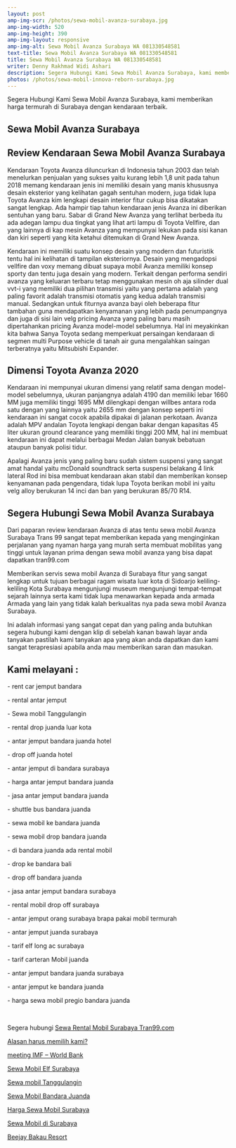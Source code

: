 ```yaml
---
layout: post
amp-img-scr: /photos/sewa-mobil-avanza-surabaya.jpg
amp-img-width: 520
amp-img-height: 390
amp-img-layout: responsive
amp-img-alt: Sewa Mobil Avanza Surabaya WA 081330548581
text-title: Sewa Mobil Avanza Surabaya WA 081330548581
title: Sewa Mobil Avanza Surabaya WA 081330548581
writer: Denny Rakhmad Widi Ashari
description: Segera Hubungi Kami Sewa Mobil Avanza Surabaya, kami memberikan harga termurah di Surabaya dengan kendaraan terbaik.
photos: /photos/sewa-mobil-innova-reborn-surabaya.jpg
---
```

Segera Hubungi Kami Sewa Mobil Avanza Surabaya, kami memberikan harga termurah di Surabaya dengan kendaraan terbaik.

<h2 class="post">Sewa Mobil Avanza Surabaya</h2>
<amp-img class="post" src="/photos/sewa-mobil-avanza-surabaya-2.jpg" width="520" height="390" layout="responsive" alt="Sewa Mobil Avanza Surabaya"></amp-img>

<h2 class="post">Review Kendaraan Sewa Mobil Avanza Surabaya</h2>
<p class="post">Kendaraan Toyota Avanza diluncurkan di Indonesia tahun 2003 dan telah menelurkan penjualan yang sukses yaitu kurang lebih 1,8 unit pada tahun 2018 memang kendaraan jenis ini memiliki desain yang manis khususnya desain eksterior yang kelihatan gagah sentuhan modern, juga tidak lupa Toyota Avanza kim lengkapi desain interior fitur cukup bisa dikatakan sangat lengkap. Ada hampir tiap tahun kendaraan jenis Avanza ini diberikan sentuhan yang baru. Sabar di Grand New Avanza yang terlihat berbeda itu ada adegan lampu dua tingkat yang lihat arti lampu di Toyota Vellfire, dan yang lainnya di kap mesin Avanza yang mempunyai lekukan pada sisi kanan dan kiri seperti yang kita ketahui ditemukan di Grand New Avanza.</p>
<p class="post">Kendaraan ini memiliki suatu konsep desain yang modern dan futuristik tentu hal ini kelihatan di tampilan eksteriornya. Desain yang mengadopsi vellfire dan voxy memang dibuat supaya mobil Avanza memiliki konsep sporty dan tentu juga desain yang modern. Terkait dengan performa sendiri avanza yang keluaran terbaru tetap menggunakan mesin oh aja silinder dual vvt-i yang memiliki dua pilihan transmisi yaitu yang pertama adalah yang paling favorit adalah transmisi otomatis yang kedua adalah transmisi manual. Sedangkan untuk fiturnya avanza bayi oleh beberapa fitur tambahan guna mendapatkan kenyamanan yang lebih pada penumpangnya dan juga di sisi lain velg pricing Avanza yang paling baru masih dipertahankan pricing Avanza model-model sebelumnya. Hal ini meyakinkan kita bahwa Sanya Toyota sedang memperkuat persaingan kendaraan di segmen multi Purpose vehicle di tanah air guna mengalahkan saingan terberatnya yaitu Mitsubishi Expander.</p>
<h2 class="post">Dimensi Toyota Avanza 2020</h2>
<p class="post">Kendaraan ini mempunyai ukuran dimensi yang relatif sama dengan model-model sebelumnya, ukuran panjangnya adalah 4190 dan memiliki lebar 1660 MM juga memiliki tinggi 1695 MM dilengkapi dengan willbes antara roda satu dengan yang lainnya yaitu 2655 mm dengan konsep seperti ini kendaraan ini sangat cocok apabila dipakai di jalanan perkotaan. Avanza adalah MPV andalan Toyota lengkapi dengan bakar dengan kapasitas 45 liter ukuran ground clearance yang memiliki tinggi 200 MM, hal ini membuat kendaraan ini dapat melalui berbagai Medan Jalan banyak bebatuan ataupun banyak polisi tidur.</p>
<p class="post">Apalagi Avanza jenis yang paling baru sudah sistem suspensi yang sangat amat handal yaitu mcDonald soundtrack serta suspensi belakang 4 link lateral Rod ini bisa membuat kendaraan akan stabil dan memberikan konsep kenyamanan pada pengendara, tidak lupa Toyota berikan mobil ini yaitu velg alloy berukuran 14 inci dan ban yang berukuran 85/70 R14.</p>
<h2 class="post">Segera Hubungi Sewa Mobil Avanza Surabaya</h2>
<p class="post">Dari paparan review kendaraan Avanza di atas tentu sewa mobil Avanza Surabaya Trans 99 sangat tepat memberikan kepada yang menginginkan perjalanan yang nyaman harga yang murah serta membuat mobilitas yang tinggi untuk layanan prima dengan sewa mobil avanza yang bisa dapat dapatkan tran99.com</p>
<p class="post">Memberikan servis sewa mobil Avanza di Surabaya fitur yang sangat lengkap untuk tujuan berbagai ragam wisata luar kota di Sidoarjo keliling-keliling Kota Surabaya mengunjungi museum mengunjungi tempat-tempat sejarah lainnya serta kami tidak lupa menawarkan kepada anda armada Armada yang lain yang tidak kalah berkualitas nya pada sewa mobil Avanza Surabaya. </p>
<p class="post">Ini adalah informasi yang sangat cepat dan yang paling anda butuhkan segera hubungi kami dengan klip di sebelah kanan bawah layar anda tanyakan pastilah kami tanyakan apa yang akan anda dapatkan dan kami sangat terapresiasi apabila anda mau memberikan saran dan masukan.</p>
<p class="post"></p>
<h2 class="post"></h2>
<h2 class="post">Kami melayani :</h2>
<p class="post">- rent car jemput bandara</p>
<p class="post">- rental antar jemput</p>
<p class="post">- Sewa mobil Tanggulangin</p>
<p class="post">- rental drop juanda luar kota</p>
<p class="post">- antar jemput bandara juanda hotel</p>
<p class="post">- drop off juanda hotel</p>
<p class="post">- antar jemput di bandara surabaya </p>
<p class="post">- harga antar jemput bandara juanda</p>
<p class="post">- jasa antar jemput bandara juanda</p>
<p class="post">- shuttle bus bandara juanda</p>
<p class="post">- sewa mobil ke bandara juanda</p>
<p class="post">- sewa mobil drop bandara juanda</p>
<p class="post">- di bandara juanda ada rental mobil</p>
<p class="post">- drop ke bandara bali</p>
<p class="post">- drop off bandara juanda</p>
<p class="post">- jasa antar jemput bandara surabaya</p>
<p class="post">- rental mobil drop off surabaya</p>
<p class="post">- antar jemput orang surabaya brapa pakai mobil termurah</p>
<p class="post">- antar jemput juanda surabaya</p>
<p class="post">- tarif elf long ac surabaya</p>
<p class="post">- tarif carteran Mobil juanda</p>
<p class="post">- antar jemput bandara juanda surabaya</p>
<p class="post">- antar jemput ke bandara juanda</p>
<p class="post">- harga sewa mobil pregio bandara juanda</p>
<p class="post"><br></p>
<p class="post">Segera hubungi <a href="https://tran99.com/">Sewa Rental Mobil Surabaya Tran99.com</a></p>
<p class="post"><a href="https://tran99.com/2018/11/05/keunggulan-rental-mobil-surabaya/">Alasan harus memilih kami?</a></p>
<p class="post"><a href="https://tran99.com/2018/10/05/rental-annual-meeting-imf-world-bank-di-bali/">meeting IMF – World Bank</a></p>
<p class="post"><a href="https://tran99.com/2018/09/28/sewa-mobil-elf-surabaya/">Sewa Mobil Elf Surabaya</a></p>
<p class="post"><a href="https://tran99.com/2018/08/16/sewa-mobil-tanggulangin/">Sewa mobil Tanggulangin</a></p>
<p class="post"><a href="https://tran99.com/2018/07/23/sewa-mobil-bandara-juanda/">Sewa Mobil Bandara Juanda</a></p>
<p class="post"><a href="https://tran99.com/2018/06/21/harga-sewa-mobil-surabaya/">Harga Sewa Mobil Surabaya</a></p>
<p class="post"><a href="https://tran99.com/2018/05/27/sewa-mobil-di-surabaya/">Sewa Mobil di Surabaya</a></p>
<p class="post"><a href="https://tran99.com/2018/04/12/beejay-bakau-resort/">Beejay Bakau Resort</a></p>
<p class="post"><br></p>